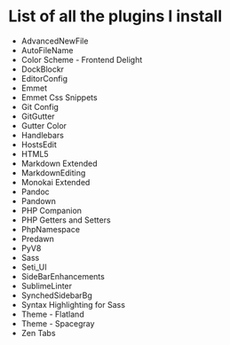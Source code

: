 # List of all the plugins I install

+ AdvancedNewFile
+ AutoFileName
+ Color Scheme - Frontend Delight
+ DockBlockr
+ EditorConfig
+ Emmet
+ Emmet Css Snippets
+ Git Config
+ GitGutter
+ Gutter Color
+ Handlebars
+ HostsEdit
+ HTML5
+ Markdown Extended
+ MarkdownEditing
+ Monokai Extended
+ Pandoc
+ Pandown
+ PHP Companion
+ PHP Getters and Setters
+ PhpNamespace
+ Predawn
+ PyV8
+ Sass
+ Seti_UI
+ SideBarEnhancements
+ SublimeLinter
+ SynchedSidebarBg
+ Syntax Highlighting for Sass
+ Theme - Flatland
+ Theme - Spacegray
+ Zen Tabs
